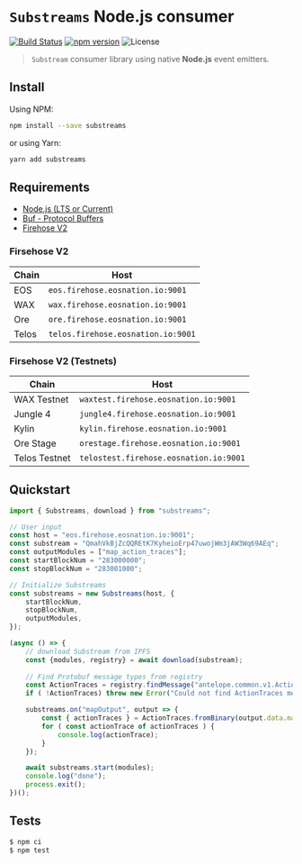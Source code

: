 # `Substreams` **Node.js** consumer

[![Build Status](https://github.com/EOS-Nation/substreams-nodejs/actions/workflows/test.yml/badge.svg)](https://github.com/EOS-Nation/substreams-nodejs/actions/workflows/test.yml)
[![npm version](https://badge.fury.io/js/substreams.svg)](https://badge.fury.io/js/substreams)
![License](https://img.shields.io/github/license/EOS-Nation/substreams-nodejs)

> `Substream` consumer library using native **Node.js** event emitters.

## Install

Using NPM:

```bash
npm install --save substreams
```

or using Yarn:

```bash
yarn add substreams
```

## Requirements

- [Node.js (LTS or Current)](https://nodejs.org/en/)
- [Buf - Protocol Buffers](https://buf.build/)
- [Firehose V2](https://eos.firehose.eosnation.io)

### Firsehose V2

| Chain       | Host     |
|-------------|----------|
| EOS         | `eos.firehose.eosnation.io:9001`
| WAX         | `wax.firehose.eosnation.io:9001`
| Ore         | `ore.firehose.eosnation.io:9001`
| Telos       | `telos.firehose.eosnation.io:9001`

### Firsehose V2 (Testnets)

| Chain         | Host     |
|---------------|----------|
| WAX Testnet   | `waxtest.firehose.eosnation.io:9001`
| Jungle 4      | `jungle4.firehose.eosnation.io:9001`
| Kylin         | `kylin.firehose.eosnation.io:9001`
| Ore Stage     | `orestage.firehose.eosnation.io:9001`
| Telos Testnet | `telostest.firehose.eosnation.io:9001`

## Quickstart

```js
import { Substreams, download } from "substreams";

// User input
const host = "eos.firehose.eosnation.io:9001";
const substream = "QmahVkBjZcQQREtK7KyheioErp47uwojWm3jAW3Wq69AEq";
const outputModules = ["map_action_traces"];
const startBlockNum = "283000000";
const stopBlockNum = "283001000";

// Initialize Substreams
const substreams = new Substreams(host, {
    startBlockNum,
    stopBlockNum,
    outputModules,
});

(async () => {
    // download Substream from IPFS
    const {modules, registry} = await download(substream);
    
    // Find Protobuf message types from registry
    const ActionTraces = registry.findMessage("antelope.common.v1.ActionTraces");
    if ( !ActionTraces) throw new Error("Could not find ActionTraces message type");

    substreams.on("mapOutput", output => {
        const { actionTraces } = ActionTraces.fromBinary(output.data.mapOutput.value);
        for ( const actionTrace of actionTraces ) {
            console.log(actionTrace);
        }
    });

    await substreams.start(modules);
    console.log("done");
    process.exit();
})();
```

## Tests

```bash
$ npm ci
$ npm test
```
